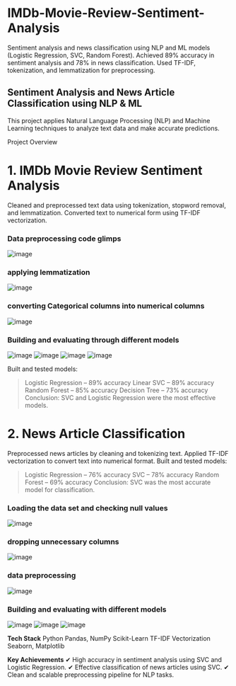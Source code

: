 # IMDb-Movie-Review-Sentiment-Analysis
Sentiment analysis and news classification using NLP and ML models (Logistic Regression, SVC, Random Forest). Achieved 89% accuracy in sentiment analysis and 78% in news classification. Used TF-IDF, tokenization, and lemmatization for preprocessing.

## Sentiment Analysis and News Article Classification using NLP & ML
This project applies Natural Language Processing (NLP) and Machine Learning techniques to analyze text data and make accurate predictions.

 Project Overview
# 1. IMDb Movie Review Sentiment Analysis
Cleaned and preprocessed text data using tokenization, stopword removal, and lemmatization.
Converted text to numerical form using TF-IDF vectorization.

### Data preprocessing code glimps
![image](https://github.com/user-attachments/assets/96ca7130-6b6e-4ccd-b0a6-02793ba8c583)
### applying lemmatization
![image](https://github.com/user-attachments/assets/026b533e-6c76-4f22-8950-c8972001dda7)
### converting Categorical columns into numerical columns 
![image](https://github.com/user-attachments/assets/238738c5-20e7-4f51-bad5-7a87539f68ff)
### Building and evaluating through different models
![image](https://github.com/user-attachments/assets/f8a4a748-9137-45e0-bc4f-f44c03ded045)
![image](https://github.com/user-attachments/assets/a844117f-fdfb-4487-9998-68ccce33f02e)
![image](https://github.com/user-attachments/assets/bb263930-52eb-48ac-aede-212be2919df3)
![image](https://github.com/user-attachments/assets/7fc27025-f3b5-45d6-8f1d-356211671977)

Built and tested models:
>Logistic Regression – 89% accuracy 
> Linear SVC – 89% accuracy
> Random Forest – 85% accuracy
> Decision Tree – 73% accuracy 
Conclusion: SVC and Logistic Regression were the most effective models.

# 2. News Article Classification
Preprocessed news articles by cleaning and tokenizing text.
Applied TF-IDF vectorization to convert text into numerical format.
Built and tested models:
> Logistic Regression – 76% accuracy
> SVC – 78% accuracy
> Random Forest – 69% accuracy
Conclusion: SVC was the most accurate model for classification.

### Loading the data set and checking null values
![image](https://github.com/user-attachments/assets/644afea5-45d2-494f-936b-c025dc88aa46)
### dropping unnecessary columns
![image](https://github.com/user-attachments/assets/8f4e9151-8bca-4a43-9807-660326a85334)
### data preprocessing
![image](https://github.com/user-attachments/assets/f7ddfd42-f5c2-4bdf-9230-b86b31d1cb59)
### Building and evaluating with different models
![image](https://github.com/user-attachments/assets/98436862-63ad-4a56-b5e8-9f35e5123ec8)
![image](https://github.com/user-attachments/assets/0e2d1685-e6e5-4cc3-a391-79bc300531c3)
![image](https://github.com/user-attachments/assets/a5f720cd-0bf3-46a1-a180-1787a1a7723f)

**Tech Stack**
Python
Pandas, NumPy
Scikit-Learn
TF-IDF Vectorization
Seaborn, Matplotlib

**Key Achievements**
✔ High accuracy in sentiment analysis using SVC and Logistic Regression.
✔ Effective classification of news articles using SVC.
✔ Clean and scalable preprocessing pipeline for NLP tasks.
